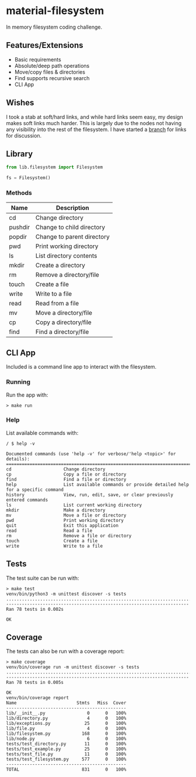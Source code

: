 # material-filesystem
In memory filesystem coding challenge.

## Features/Extensions
* Basic requirements
* Absolute/deep path operations
* Move/copy files & directories
* Find supports recursive search
* CLI App

## Wishes
I took a stab at soft/hard links, and while hard links seem easy, my design makes soft links much harder.
This is largely due to the nodes not having any visibility into the rest of the filesystem.
I have started a [branch](https://github.com/dubhunter/material-filesystem/tree/links) for links for discussion. 

## Library
```python
from lib.filesystem import Filesystem

fs = Filesystem()
```

### Methods
| Name    | Description                |
|---------|----------------------------|
| cd      | Change directory           |
| pushdir | Change to child directory  |
| popdir  | Change to parent directory |
| pwd     | Print working directory    |
| ls      | List directory contents    |
| mkdir   | Create a directory         |
| rm      | Remove a directory/file    |
| touch   | Create a file              |
| write   | Write to a file            |
| read    | Read from a file           |
| mv      | Move a directory/file      |
| cp      | Copy a directory/file      |
| find    | Find a directory/file      |

## CLI App
Included is a command line app to interact with the filesystem.

### Running
Run the app with:
```shell
> make run
```

### Help
List available commands with: 
```shell
/ $ help -v

Documented commands (use 'help -v' for verbose/'help <topic>' for details):
======================================================================================================
cd                    Change directory
cp                    Copy a file or directory
find                  Find a file or directory
help                  List available commands or provide detailed help for a specific command
history               View, run, edit, save, or clear previously entered commands
ls                    List current working directory
mkdir                 Make a directory
mv                    Move a file or directory
pwd                   Print working directory
quit                  Exit this application
read                  Read a file
rm                    Remove a file or directory
touch                 Create a file
write                 Write to a file
```

## Tests
The test suite can be run with:
```shell
> make test
venv/bin/python3 -m unittest discover -s tests
..............................................................................
----------------------------------------------------------------------
Ran 78 tests in 0.002s

OK
```

## Coverage
The tests can also be run with a coverage report:
```shell
> make coverage
venv/bin/coverage run -m unittest discover -s tests
..............................................................................
----------------------------------------------------------------------
Ran 78 tests in 0.005s

OK
venv/bin/coverage report
Name                       Stmts   Miss  Cover
----------------------------------------------
lib/__init__.py                0      0   100%
lib/directory.py               4      0   100%
lib/exceptions.py             25      0   100%
lib/file.py                    4      0   100%
lib/filesystem.py            168      0   100%
lib/node.py                    6      0   100%
tests/test_directory.py       11      0   100%
tests/test_example.py         25      0   100%
tests/test_file.py            11      0   100%
tests/test_filesystem.py     577      0   100%
----------------------------------------------
TOTAL                        831      0   100%
```


